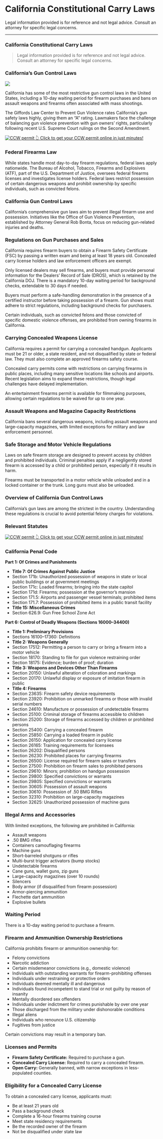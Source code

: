 # California Constitutional Carry Laws

Legal information provided is for reference and not legal advice. Consult an attorney for specific legal concerns. 

* * *

### California Constitutional Carry Laws

> Legal information provided is for reference and not legal advice. Consult an attorney for specific legal concerns.

### California’s Gun Control Laws

![](https://cdn-images-1.medium.com/max/1200/1*2CrN0uuGhKOQlnOlF3s5ag.png)

California has some of the most restrictive gun control laws in the United States, including a 10-day waiting period for firearm purchases and bans on assault weapons and firearms often associated with mass shootings.

The Giffords Law Center to Prevent Gun Violence rates California’s gun safety laws highly, giving them an “A” rating. Lawmakers face the challenge of balancing gun violence prevention with gun owners’ rights, particularly following recent U.S. Supreme Court rulings on the Second Amendment.

<a href="https://serp.ly/ccw">
<div>
    <img src="https://cdn-images-1.medium.com/max/1200/1*aCmvRhaa5Xjz4zDZxHzAjg.png" alt="CCW permit">
    👆 Click to get your CCW permit online in just minutes!
</div>
</a>

### Federal Firearms Law

While states handle most day-to-day firearm regulations, federal laws apply nationwide. The Bureau of Alcohol, Tobacco, Firearms and Explosives (ATF), part of the U.S. Department of Justice, oversees federal firearms licenses and investigates license holders. Federal laws restrict possession of certain dangerous weapons and prohibit ownership by specific individuals, such as convicted felons.

### California Gun Control Laws

California’s comprehensive gun laws aim to prevent illegal firearm use and possession. Initiatives like the Office of Gun Violence Prevention, established by Attorney General Rob Bonta, focus on reducing gun-related injuries and deaths.

### Regulations on Gun Purchases and Sales

California requires firearm buyers to obtain a Firearm Safety Certificate (FSC) by passing a written exam and being at least 18 years old. Concealed carry license holders and law enforcement officers are exempt.

Only licensed dealers may sell firearms, and buyers must provide personal information for the Dealers’ Record of Sale (DROS), which is retained by the California DOJ. There is a mandatory 10-day waiting period for background checks, extendable to 30 days if needed.

Buyers must perform a safe-handling demonstration in the presence of a certified instructor before taking possession of a firearm. Gun shows must adhere to strict regulations, including background checks for purchasers.

Certain individuals, such as convicted felons and those convicted of specific domestic violence offenses, are prohibited from owning firearms in California.

### Carrying Concealed Weapons License

California requires a permit for carrying a concealed handgun. Applicants must be 21 or older, a state resident, and not disqualified by state or federal law. They must also complete an approved firearms safety course.

Concealed carry permits come with restrictions on carrying firearms in public places, including many sensitive locations like schools and airports. Recent legislation aims to expand these restrictions, though legal challenges have delayed implementation.

An entertainment firearms permit is available for filmmaking purposes, allowing certain regulations to be waived for up to one year.

### Assault Weapons and Magazine Capacity Restrictions

California bans several dangerous weapons, including assault weapons and large-capacity magazines, with limited exceptions for military and law enforcement personnel.

### Safe Storage and Motor Vehicle Regulations

Laws on safe firearm storage are designed to prevent access by children and prohibited individuals. Criminal penalties apply if a negligently stored firearm is accessed by a child or prohibited person, especially if it results in harm.

Firearms must be transported in a motor vehicle while unloaded and in a locked container or the trunk. Long guns must also be unloaded.

### Overview of California Gun Control Laws

California’s gun laws are among the strictest in the country. Understanding these regulations is crucial to avoid potential felony charges for violations.

### Relevant Statutes


<a href="https://serp.ly/ccw">
<div>
    <img src="https://cdn-images-1.medium.com/max/1200/1*TMCVgNoKp2NAtvLSAMkaJg.png" alt="CCW permit">
    👆 Click to get your CCW permit online in just minutes!
</div>
</a>


### California Penal Code

**Part 1: Of Crimes and Punishments**

  * **Title 7: Of Crimes Against Public Justice**
  * Section 171b: Unauthorized possession of weapons in state or local public buildings or at government meetings
  * Section 171c: Loaded firearms; bringing into the state capitol
  * Section 171d: Firearms; possession at the governor’s mansion
  * Section 171.5: Airports and passenger vessel terminals; prohibited items
  * Section 171.7: Possession of prohibited items in a public transit facility
  * **Title 15: Miscellaneous Crimes**
  * Section 626.9: Gun Free School Zone Act



**Part 6: Control of Deadly Weapons (Sections 16000–34400)**

  * **Title 1: Preliminary Provisions**
  * Sections 16100–17360: Definitions
  * **Title 2: Weapons Generally**
  * Section 17512: Permitting a person to carry or bring a firearm into a motor vehicle
  * Section 18170: Standing to file for gun violence restraining order
  * Section 18175: Evidence; burden of proof; duration
  * **Title 3: Weapons and Devices Other Than Firearms**
  * Section 20150: Unlawful alteration of coloration and markings
  * Section 20170: Unlawful display or exposure of imitation firearm in public
  * **Title 4: Firearms**
  * Section 23635: Firearm safety device requirements
  * Section 23920: Prohibition on unmarked firearms or those with invalid serial numbers
  * Section 24610: Manufacture or possession of undetectable firearms
  * Section 25100: Criminal storage of firearms accessible to children
  * Section 25200: Storage of firearms accessed by children or prohibited persons
  * Section 25400: Carrying a concealed firearm
  * Section 25850: Carrying a loaded firearm in public
  * Section 26150: Application for concealed carry license
  * Section 26165: Training requirements for licensees
  * Section 26202: Disqualified persons
  * Section 26230: Prohibited places for carrying firearms
  * Section 26500: License required for firearm sales or transfers
  * Section 27500: Prohibition on firearm sales to prohibited persons
  * Section 29610: Minors; prohibition on handgun possession
  * Section 29800: Specified convictions or warrants
  * Section 29805: Specified convictions or warrants
  * Section 30605: Possession of assault weapons
  * Section 30610: Possession of .50 BMG Rifles
  * Section 32310: Prohibition on large-capacity magazines
  * Section 32625: Unauthorized possession of machine guns



### Illegal Arms and Accessories

With limited exceptions, the following are prohibited in California:

  * Assault weapons
  * .50 BMG rifles
  * Containers camouflaging firearms
  * Machine guns
  * Short-barreled shotguns or rifles
  * Multi-burst trigger activators (bump stocks)
  * Undetectable firearms
  * Cane guns, wallet guns, zip guns
  * Large-capacity magazines (over 10 rounds)
  * Silencers
  * Body armor (if disqualified from firearm possession)
  * Armor-piercing ammunition
  * Flechette dart ammunition
  * Explosive bullets



### Waiting Period

There is a 10-day waiting period to purchase a firearm.

### Firearm and Ammunition Ownership Restrictions

California prohibits firearm or ammunition ownership for:

  * Felony convictions
  * Narcotic addiction
  * Certain misdemeanor convictions (e.g., domestic violence)
  * Individuals with outstanding warrants for firearm-prohibiting offenses
  * Individuals under restraining or protective orders
  * Individuals deemed mentally ill and dangerous
  * Individuals found incompetent to stand trial or not guilty by reason of insanity
  * Mentally disordered sex offenders
  * Individuals under indictment for crimes punishable by over one year
  * Those discharged from the military under dishonorable conditions
  * Illegal aliens
  * Individuals who renounce U.S. citizenship
  * Fugitives from justice



Certain convictions may result in a temporary ban.

### Licenses and Permits

  * **Firearm Safety Certificate:** Required to purchase a gun.
  * **Concealed Carry License:** Required to carry a concealed firearm.
  * **Open Carry:** Generally banned, with narrow exceptions in less-populated counties.



### Eligibility for a Concealed Carry License

To obtain a concealed carry license, applicants must:

  * Be at least 21 years old
  * Pass a background check
  * Complete a 16-hour firearms training course
  * Meet state residency requirements
  * Be the recorded owner of the firearm
  * Not be disqualified under state law



